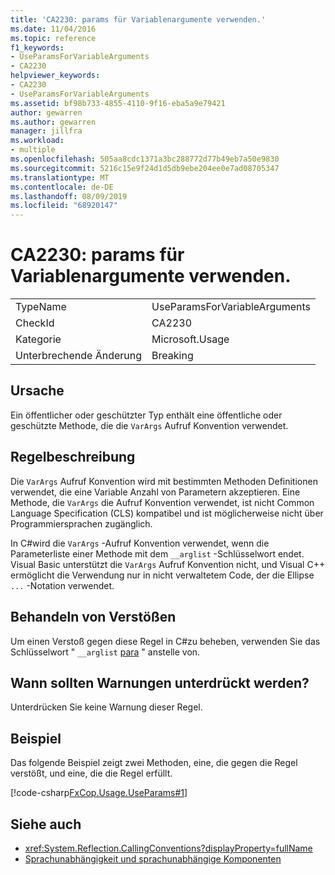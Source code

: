 ```yaml
---
title: 'CA2230: params für Variablenargumente verwenden.'
ms.date: 11/04/2016
ms.topic: reference
f1_keywords:
- UseParamsForVariableArguments
- CA2230
helpviewer_keywords:
- CA2230
- UseParamsForVariableArguments
ms.assetid: bf98b733-4855-4110-9f16-eba5a9e79421
author: gewarren
ms.author: gewarren
manager: jillfra
ms.workload:
- multiple
ms.openlocfilehash: 505aa8cdc1371a3bc288772d77b49eb7a50e9830
ms.sourcegitcommit: 5216c15e9f24d1d5db9ebe204ee0e7ad08705347
ms.translationtype: MT
ms.contentlocale: de-DE
ms.lasthandoff: 08/09/2019
ms.locfileid: "68920147"
---
```

# <a name="ca2230-use-params-for-variable-arguments"></a>CA2230: params für Variablenargumente verwenden.

|||
|-|-|
|TypeName|UseParamsForVariableArguments|
|CheckId|CA2230|
|Kategorie|Microsoft.Usage|
|Unterbrechende Änderung|Breaking|

## <a name="cause"></a>Ursache
Ein öffentlicher oder geschützter Typ enthält eine öffentliche oder geschützte Methode, die die `VarArgs` Aufruf Konvention verwendet.

## <a name="rule-description"></a>Regelbeschreibung
Die `VarArgs` Aufruf Konvention wird mit bestimmten Methoden Definitionen verwendet, die eine Variable Anzahl von Parametern akzeptieren. Eine Methode, die `VarArgs` die Aufruf Konvention verwendet, ist nicht Common Language Specification (CLS) kompatibel und ist möglicherweise nicht über Programmiersprachen zugänglich.

In C#wird die `VarArgs` -Aufruf Konvention verwendet, wenn die Parameterliste einer Methode mit dem `__arglist` -Schlüsselwort endet. Visual Basic unterstützt die `VarArgs` Aufruf Konvention nicht, und Visual C++ ermöglicht die Verwendung nur in nicht verwaltetem Code, der die Ellipse `...` -Notation verwendet.

## <a name="how-to-fix-violations"></a>Behandeln von Verstößen
Um einen Verstoß gegen diese Regel in C#zu beheben, verwenden Sie das Schlüsselwort " `__arglist` [para](/dotnet/csharp/language-reference/keywords/params) " anstelle von.

## <a name="when-to-suppress-warnings"></a>Wann sollten Warnungen unterdrückt werden?
Unterdrücken Sie keine Warnung dieser Regel.

## <a name="example"></a>Beispiel
Das folgende Beispiel zeigt zwei Methoden, eine, die gegen die Regel verstößt, und eine, die die Regel erfüllt.

[!code-csharp[FxCop.Usage.UseParams#1](../code-quality/codesnippet/CSharp/ca2230-use-params-for-variable-arguments_1.cs)]

## <a name="see-also"></a>Siehe auch

- <xref:System.Reflection.CallingConventions?displayProperty=fullName>
- [Sprachunabhängigkeit und sprachunabhängige Komponenten](/dotnet/standard/language-independence-and-language-independent-components)